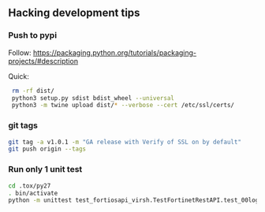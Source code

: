
## Hacking development tips

### Push to pypi

Follow: https://packaging.python.org/tutorials/packaging-projects/#description 

Quick:
```bash
 rm -rf dist/
 python3 setup.py sdist bdist_wheel --universal 
 python3 -m twine upload dist/* --verbose --cert /etc/ssl/certs/
```

### git tags

```bash
git tag -a v1.0.1 -m "GA release with Verify of SSL on by default"
git push origin --tags 
```


### Run only 1 unit test


```bash
cd .tox/py27 
. bin/activate  
python -m unittest test_fortiosapi_virsh.TestFortinetRestAPI.test_00login test_fortiosapi_virsh.TestFortinetRestAPI.test_central_management

```
